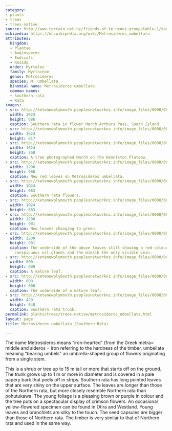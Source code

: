 ```yaml
---
category:
- plants
- trees
- trees-native
source: http://www.terrain.net.nz/friends-of-te-henui-group/table-1/southern-rata.html
wikipedia: https://en.wikipedia.org/wiki/Metrosideros_umbellata
attributes:
  kingdom:
  - Plantae
  - Angiosperms
  - Eudicots
  - Rosids
  order: Myrtales
  family: Myrtaceae
  genus: Metrosideros
  species: M. umbellata
  binomial name: Metrosideros umbellata
  common names:
  - Southern rata
  - Rata
images:
- src: http://ketenewplymouth.peoplesnetworknz.info/image_files/0000/0007/2229/Metrosideros_umbellata__Southern_Rata_-002.JPG
  width: 1024
  height: 686
  caption: Southern rata in flower March Arthurs Pass, South Island.
- src: http://ketenewplymouth.peoplesnetworknz.info/image_files/0000/0007/2224/Metrosideros_umbellata__Southern_Rata_-001.JPG
  width: 1024
  height: 617
- src: http://ketenewplymouth.peoplesnetworknz.info/image_files/0000/0007/3629/Southern_Rata__Metrosideros_umbellata__.JPG
  width: 1024
  height: 768
  caption: A tree photographed March on the Denniston Plateau.
- src: http://ketenewplymouth.peoplesnetworknz.info/image_files/0000/0007/2219/Metrosideros_umbellata__Southern_Rata__.JPG
  width: 1200
  height: 900
  caption: New red leaves on Metrosideros umbellata.
- src: http://ketenewplymouth.peoplesnetworknz.info/image_files/0000/0000/7628/Metrosideros_umbellata__southern_rata_1-7.JPG
  width: 1024
  height: 683
  caption: Southern rata flowers.
- src: http://ketenewplymouth.peoplesnetworknz.info/image_files/0000/0000/7633/Metrosideros_umbellata__southern_rata_1-8.JPG
  width: 1024
  height: 683
- src: http://ketenewplymouth.peoplesnetworknz.info/image_files/0000/0007/2214/Metrosideros_umbellata__Southern_Rata__-002.JPG
  width: 1200
  height: 901
  caption: New leaves changing to green.
- src: http://ketenewplymouth.peoplesnetworknz.info/image_files/0000/0007/2209/Metrosideros_umbellata__Southern_Rata__-003.JPG
  width: 1200
  height: 901
  caption: The underside of the above leaves still showing a red colour. Note the
    conspicuous oil glands and the midrib the only visible vein.
- src: http://ketenewplymouth.peoplesnetworknz.info/image_files/0000/0007/3639/Southern_Rata__Metrosideros_umbellata__-002.JPG
  width: 800
  height: 600
  caption: A mature leaf.
- src: http://ketenewplymouth.peoplesnetworknz.info/image_files/0000/0007/3644/Southern_Rata__Metrosideros_umbellata__-003.JPG
  width: 800
  height: 600
  caption: The underside of a mature leaf.
- src: http://ketenewplymouth.peoplesnetworknz.info/image_files/0000/0000/6703/Southern_rata_trunk.JPG
  width: 429
  height: 640
  caption: Southern rata trunk.
permalink: plants/trees/trees-native/metrosideros_umbellata.html
layout: page
title: Metrosideros umbellata (Southern Rata)

---
```

The name Metrosideros means “iron-hearted” (from the Greek metra= middle and sideros = iron referring to the hardness of the timber, umbellata meaning “bearing umbels” an umbrella-shaped group of flowers originating from a single stem.

This is a shrub or tree up to 15 m tall or more that starts off on the ground. The trunk grows up to 1 m or more in diameter and is covered in a pale papery bark that peels off in strips. Southern rata has long pointed leaves that are very shiny on the upper surface. The leaves are longer than those of the Northern rata, but more closely resemble Northern rata than pohutukawa. The young foliage is a pleasing brown or purple in colour and the tree puts on a spectacular display of crimson flowers. An occasional yellow-flowered specimen can be found in Otira and Westland. Young leaves and branchlets are silky to the touch. The seed capsules are bigger than those of Northern rata. The timber is very similar to that of Northern rata and used in the same way.
